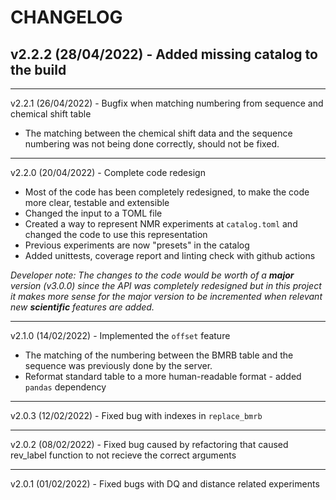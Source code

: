 # CHANGELOG

## v2.2.2 (28/04/2022) - Added missing catalog to the build

* * *
v2.2.1 (26/04/2022) - Bugfix when matching numbering from sequence and chemical shift table

- The matching between the chemical shift data and the sequence numbering was not being done correctly, should not be fixed.

* * *
v2.2.0 (20/04/2022) - Complete code redesign

- Most of the code has been completely redesigned, to make the code more clear, testable and extensible
- Changed the input to a TOML file
- Created a way to represent NMR experiments at `catalog.toml` and changed the code to use this representation
- Previous experiments are now "presets" in the catalog
- Added unittests, coverage report and linting check with github actions

*Developer note: The changes to the code would be worth of a **major** version (v3.0.0) since the API was completely redesigned but in this project it makes more sense for the major version to be incremented when relevant new **scientific** features are added.*

* * *
v2.1.0 (14/02/2022) - Implemented the `offset` feature

- The matching of the numbering between the BMRB table and the sequence was previously done by the server.
- Reformat standard table to a more human-readable format - added `pandas` dependency

* * *
v2.0.3 (12/02/2022) - Fixed bug with indexes in `replace_bmrb`

* * *
v2.0.2 (08/02/2022) - Fixed bug caused by refactoring that caused rev_label function to not recieve the correct arguments

* * *
v2.0.1 (01/02/2022) - Fixed bugs with DQ and distance related experiments
